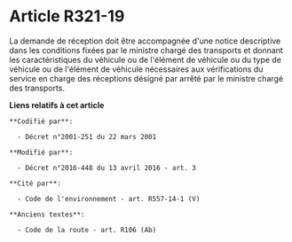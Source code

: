 # Article R321-19

La demande de réception doit être accompagnée d'une notice descriptive dans les conditions fixées par le ministre chargé des
transports et donnant les caractéristiques du véhicule ou de l'élément de véhicule ou du type de véhicule ou de l'élément de
véhicule nécessaires aux vérifications du service en charge des réceptions désigné par arrêté par le ministre chargé des
transports.

**Liens relatifs à cet article**

	**Codifié par**:

	  - Décret n°2001-251 du 22 mars 2001

	**Modifié par**:

	  - Décret n°2016-448 du 13 avril 2016 - art. 3

	**Cité par**:

	  - Code de l'environnement - art. R557-14-1 (V)

	**Anciens textes**:

	  - Code de la route - art. R106 (Ab)
